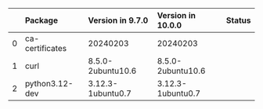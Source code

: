 <!-- markdown-link-check-disable -->

|    | Package         | Version in 9.7.0   | Version in 10.0.0   | Status   |
|---:|:----------------|:-------------------|:--------------------|:---------|
|  0 | ca-certificates | 20240203           | 20240203            |          |
|  1 | curl            | 8.5.0-2ubuntu10.6  | 8.5.0-2ubuntu10.6   |          |
|  2 | python3.12-dev  | 3.12.3-1ubuntu0.7  | 3.12.3-1ubuntu0.7   |          |